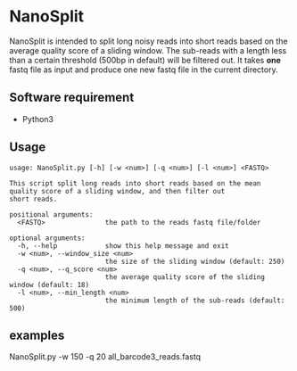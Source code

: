 # NanoSplit
NanoSplit is intended to split long noisy reads into short reads based on the average quality score of a sliding window. The sub-reads with a length less than a certain threshold (500bp in default) will be filtered out. It takes **one** fastq file as input and produce one new fastq file in the current directory.

## Software requirement
* Python3

## Usage
```
usage: NanoSplit.py [-h] [-w <num>] [-q <num>] [-l <num>] <FASTQ>

This script split long reads into short reads based on the mean quality score of a sliding window, and then filter out
short reads.

positional arguments:
  <FASTQ>               the path to the reads fastq file/folder

optional arguments:
  -h, --help            show this help message and exit
  -w <num>, --window_size <num>
                        the size of the sliding window (default: 250)
  -q <num>, --q_score <num>
                        the average quality score of the sliding window (default: 18)
  -l <num>, --min_length <num>
                        the minimum length of the sub-reads (default: 500)
```

## examples
NanoSplit.py -w 150 -q 20 all_barcode3_reads.fastq

